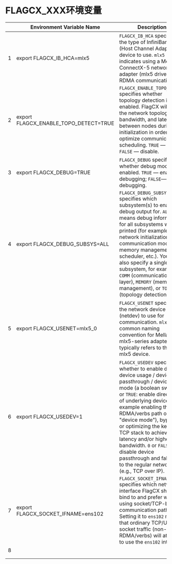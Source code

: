 # FLAGCX_XXX环境变量

|      | Environment Variable Name             | Description                                                  |
| ---- | ------------------------------------- | ------------------------------------------------------------ |
| 1    | export FLAGCX_IB_HCA=mlx5             | `FLAGCX_IB_HCA` specifies the type of InfiniBand HCA (Host Channel Adapter) device to use. `mlx5` indicates using a Mellanox ConnectX-5 network adapter (mlx5 driver) for RDMA communication. |
| 2    | export FLAGCX_ENABLE_TOPO_DETECT=TRUE | `FLAGCX_ENABLE_TOPO_DETECT` specifies whether topology detection is enabled. FlagCX will probe the network topology, bandwidth, and latency between nodes during initialization in order to optimize communication scheduling. `TRUE` — enable; `FALSE` — disable. |
| 3    | export FLAGCX_DEBUG=TRUE              | `FLAGCX_DEBUG` specifies whether debug mode is enabled. `TRUE` — enable debugging; `FALSE`—disable debugging. |
| 4    | export FLAGCX_DEBUG_SUBSYS=ALL        | `FLAGCX_DEBUG_SUBSYS` specifies which subsystem(s) to enable debug output for. `ALL` means debug information for all subsystems will be printed (for example: network initialization, communication module, memory management, scheduler, etc.). You can also specify a single subsystem, for example `COMM` (communication layer), `MEMORY` (memory management), or `TOPO` (topology detection). |
| 5    | export FLAGCX_USENET=mlx5_0           | `FLAGCX_USENET` specifies the network device (netdev) to use for communication. `mlx5_0` is a common naming convention for Mellanox mlx5-series adapters and typically refers to the first mlx5 device. |
| 6    | export FLAGCX_USEDEV=1                | `FLAGCX_USEDEV` specifies whether to enable direct device usage / device passthrough / device mode (a boolean switch). `1` or `TRUE`: enable direct use of underlying device (for example enabling the RDMA/verbs path or NIC "device mode"), bypassing or optimizing the kernel TCP stack to achieve lower latency and/or higher bandwidth. `0` or `FALSE`: disable device passthrough and fall back to the regular network path (e.g., TCP over IP). |
| 7    | export FLAGCX_SOCKET_IFNAME=ens102    | `FLAGCX_SOCKET_IFNAME` specifies which network interface FlagCX should bind to and prefer when using socket/TCP-based communication paths. Setting it to `ens102` means that ordinary TCP/UDP socket traffic (non-RDMA/verbs) will attempt to use the `ens102` interface. |
| 8    |                                       |                                                              |
|      |                                       |                                                              |
|      |                                       |                                                              |

